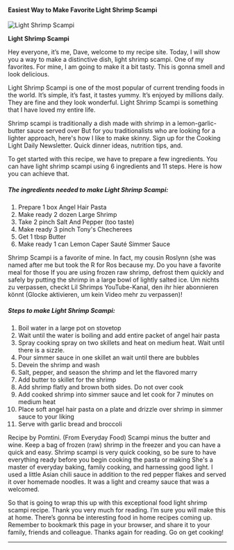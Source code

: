             

#### Easiest Way to Make Favorite Light Shrimp Scampi

![Light Shrimp Scampi](https://img-global.cpcdn.com/recipes/5275885749927936/751x532cq70/light-shrimp-scampi-recipe-main-photo.jpg)

**Light Shrimp Scampi**

Hey everyone, it’s me, Dave, welcome to my recipe site. Today, I will show you a way to make a distinctive dish, light shrimp scampi. One of my favorites. For mine, I am going to make it a bit tasty. This is gonna smell and look delicious.

Light Shrimp Scampi is one of the most popular of current trending foods in the world. It’s simple, it’s fast, it tastes yummy. It’s enjoyed by millions daily. They are fine and they look wonderful. Light Shrimp Scampi is something that I have loved my entire life.

Shrimp scampi is traditionally a dish made with shrimp in a lemon-garlic-butter sauce served over But for you traditionalists who are looking for a lighter approach, here's how I like to make skinny. Sign up for the Cooking Light Daily Newsletter. Quick dinner ideas, nutrition tips, and.

To get started with this recipe, we have to prepare a few ingredients. You can have light shrimp scampi using 6 ingredients and 11 steps. Here is how you can achieve that.

##### The ingredients needed to make Light Shrimp Scampi:

1.  Prepare 1 box Angel Hair Pasta
2.  Make ready 2 dozen Large Shrimp
3.  Take 2 pinch Salt And Pepper (too taste)
4.  Make ready 3 pinch Tony's Checherees
5.  Get 1 tbsp Butter
6.  Make ready 1 can Lemon Caper Sauté Simmer Sauce

Shrimp Scampi is a favorite of mine. In fact, my cousin Roslynn (she was named after me but took the R for Ros because my. Do you have a favorite meal for those If you are using frozen raw shrimp, defrost them quickly and safely by putting the shrimp in a large bowl of lightly salted ice. Um nichts zu verpassen, checkt Lil Shrimps YouTube-Kanal, den ihr hier abonnieren könnt (Glocke aktivieren, um kein Video mehr zu verpassen)!

##### Steps to make Light Shrimp Scampi:

1.  Boil water in a large pot on stovetop
2.  Wait until the water is boiling and add entire packet of angel hair pasta
3.  Spray cooking spray on two skillets and heat on medium heat. Wait until there is a sizzle.
4.  Pour simmer sauce in one skillet an wait until there are bubbles
5.  Devein the shrimp and wash
6.  Salt, pepper, and season the shrimp and let the flavored marry
7.  Add butter to skillet for the shrimp
8.  Add shrimp flatly and brown both sides. Do not over cook
9.  Add cooked shrimp into simmer sauce and let cook for 7 minutes on medium heat
10.  Place soft angel hair pasta on a plate and drizzle over shrimp in simmer sauce to your liking
11.  Serve with garlic bread and broccoli

Recipe by Pomtini. (From Everyday Food) Scampi minus the butter and wine. Keep a bag of frozen (raw) shrimp in the freezer and you can have a quick and easy. Shrimp scampi is very quick cooking, so be sure to have everything ready before you begin cooking the pasta or making She's a master of everyday baking, family cooking, and harnessing good light. I used a little Asian chili sauce in addition to the red pepper flakes and served it over homemade noodles. It was a light and creamy sauce that was a welcomed.

So that is going to wrap this up with this exceptional food light shrimp scampi recipe. Thank you very much for reading. I’m sure you will make this at home. There’s gonna be interesting food in home recipes coming up. Remember to bookmark this page in your browser, and share it to your family, friends and colleague. Thanks again for reading. Go on get cooking!

* * *